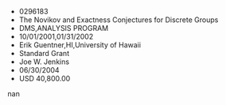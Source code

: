 
* 0296183
* The Novikov and Exactness Conjectures for Discrete Groups
* DMS,ANALYSIS PROGRAM
* 10/01/2001,01/31/2002
* Erik Guentner,HI,University of Hawaii
* Standard Grant
* Joe W. Jenkins
* 06/30/2004
* USD 40,800.00

nan
